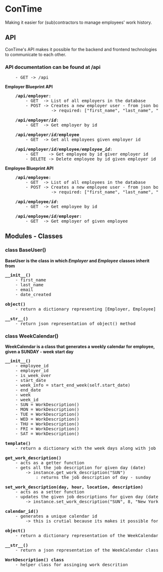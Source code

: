 # ConTime
Making it easier for (sub)contractors to manage employees' work history.

## API
ConTime's API makes it possible for the backend and frontend technologies to communicate to each other.

### API documentation can be found at /api
<pre>
    - GET -> /api
</pre>

<b>Employer Blueprint API</b>
<pre>
    <b>/api/employer</b>:
        - GET  -> List of all employers in the database
        - POST -> Creates a new employer user - from json body
                  -> required: ["first_name", "last_name", "email"]

    <b>/api/employer/<i>id</i></b>:
        - GET  -> Get employer by id

    <b>/api/employer/<i>id</i>/employee</b>
        - GET  -> Get all employees given employer id

    <b>/api/employer/<i>id</i>/employee/<i>employee_id</i></b>:
        - GET    -> Get employee by id giver employer id
        - DELETE -> Delete employee by id given employer id
</pre>

<b>Employee Blueprint API</b>
<pre>
    <b>/api/employee</b>:
        - GET  -> List of all employees in the database
        - POST -> Creates a new employee user - from json body
                  -> required: ["first_name", "last_name", "email", "employer_id"]

    <b>/api/employee/<i>id</i></b>:
        - GET  -> Get employee by id

    <b>/api/employee/<i>id</i>/employer</b>:
        - GET  -> Get employer of given employee
</pre>

## Modules - Classes

### class BaseUser()
<b>BaseUser is the class in which <i>Employer</i> and <i>Employee</i> classes inherit from</b>
<pre>
<b>__init__()</b>
    - first_name
    - last_name
    - email
    - date_created

<b>object()</b>
    - return a dictionary representing [Employer, Employee] classes.

<b>__str__()</b>
    - return json representation of object() method
</pre>


### class WeekCalendar()
<b>WeekCalendar is a class that generates a weekly calendar for employee, given a SUNDAY - week start day</b>
<pre>
<b>__init__()</b>
    - employee_id
    - employer_id
    - is_week_over
    - start_date
    - week_info = start_end_week(self.start_date)
    - end_date
    - week
    - week_id
    - SUN = WorkDescription()
    - MON = WorkDescription()
    - TUE = WorkDescription()
    - WED = WorkDescription()
    - THU = WorkDescription()
    - FRI = WorkDescription()
    - SAT = WorkDescription()

<b>template()</b>
    - return a dictionary with the week days along with job description for each given day using the helper class WorkDescription

<b>get_work_description()</b>
    - acts as a getter function
    - gets all the job description for given day (date)
        -> instance.get_work_description("SUN")
            : returns the job description of day - sunday

<b>set_work_description(day, hour, location, description)</b>
    - acts as a setter function
    - updates the given job descriptions for given day (date)
        -> instance.set_work_description("SUN", 8, "New York", "painted room 21 on 2nd-fl")

<b>calendar_id()</b>
    - generates a unique calendar id
        -> this is crutial because its makes it possible for one employee to work for multiple employees

<b>object()</b>
    - return a dictionary representation of the WeekCalendar class

<b>__str__()</b>
    - return a json representation of the WeekCalendar class

<b>WorkDescription() class</b>
    - helper class for assinging work descrition
</pre>
